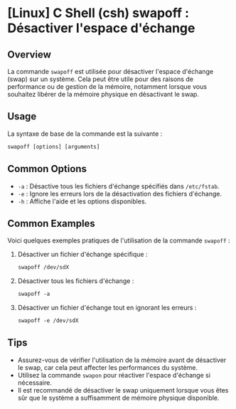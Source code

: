 # [Linux] C Shell (csh) swapoff : Désactiver l'espace d'échange

## Overview
La commande `swapoff` est utilisée pour désactiver l'espace d'échange (swap) sur un système. Cela peut être utile pour des raisons de performance ou de gestion de la mémoire, notamment lorsque vous souhaitez libérer de la mémoire physique en désactivant le swap.

## Usage
La syntaxe de base de la commande est la suivante :

```csh
swapoff [options] [arguments]
```

## Common Options
- `-a` : Désactive tous les fichiers d'échange spécifiés dans `/etc/fstab`.
- `-e` : Ignore les erreurs lors de la désactivation des fichiers d'échange.
- `-h` : Affiche l'aide et les options disponibles.

## Common Examples
Voici quelques exemples pratiques de l'utilisation de la commande `swapoff` :

1. Désactiver un fichier d'échange spécifique :
   ```csh
   swapoff /dev/sdX
   ```

2. Désactiver tous les fichiers d'échange :
   ```csh
   swapoff -a
   ```

3. Désactiver un fichier d'échange tout en ignorant les erreurs :
   ```csh
   swapoff -e /dev/sdX
   ```

## Tips
- Assurez-vous de vérifier l'utilisation de la mémoire avant de désactiver le swap, car cela peut affecter les performances du système.
- Utilisez la commande `swapon` pour réactiver l'espace d'échange si nécessaire.
- Il est recommandé de désactiver le swap uniquement lorsque vous êtes sûr que le système a suffisamment de mémoire physique disponible.